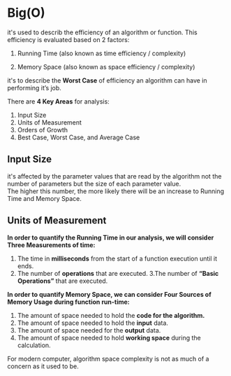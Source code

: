 # Big(O)

it's used to describ the efficiency of an algorithm or function. This efficiency is evaluated based on 2 factors:

1. Running Time (also known as time efficiency / complexity)

2. Memory Space (also known as space efficiency / complexity)

it's to describe the **Worst Case** of efficiency an algorithm can have in performing it’s job.

There are **4 Key Areas** for analysis:

1. Input Size
2. Units of Measurement
3. Orders of Growth
4. Best Case, Worst Case, and Average Case

## Input Size

it's affected by the parameter values that are read by the algorithm not the number of parameters but the size of each parameter value.\
The higher this number, the more likely there will be an increase to Running Time and Memory Space.

## Units of Measurement

**In order to quantify the Running Time in our analysis, we will consider Three Measurements of time:**

1. The time in **milliseconds** from the start of a function execution until it ends.
2. The number of **operations** that are executed.
3.The number of **“Basic Operations”** that are executed.

**In order to quantify Memory Space, we can consider Four Sources of Memory Usage during function run-time:**

1. The amount of space needed to hold the **code for the algorithm.**
2. The amount of space needed to hold the **input** data.
3. The amount of space needed for the **output** data.
4. The amount of space needed to hold **working space** during the calculation.

For modern computer, algorithm space complexity is not as much of a concern as it used to be.

